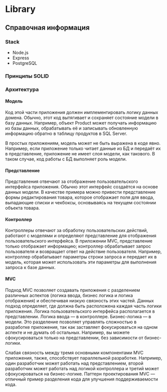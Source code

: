 # Library 

## Справочная информация 

### Stack

* Node.js
* Express
* PostgreSQL

### Принципы SOLID

### Архитектура

#### Модель

Код этой части приложения должен имплементировать логику данных домена. Обычно, этот код вытягивает и сохраняет состояние модели в базу данных. Например, объект Product может получать информацию из базы данных, обрабатывать её и записывать обновленную информацию обратно в таблицу продуктов в SQL Server.

В простых приложениям, модель может не быть выражена в коде явно. Например, если приложение только читает данные из БД и передаёт их в представление, приложение не имеет слоя модели, как такового. В таком случае, код работы с БД выполняет роль модели.

#### Представление

Представления отвечают за отображение пользовательского интерфейса приложения. Обычно этот интерфейс создаётся на основе данных модели. В качестве примера можно привести представление формы редактирования товара, которое отображает поля для ввода, выпадающие списки и чекбоксы, основываясь на текущем состоянии объекта товара.

#### Контроллер

Контроллеры отвечают за обработку пользовательских действий, работают с моделями и определяют представление для отображения пользовательского интерфейса. В приложении MVC, представление только отображает информацию; контроллер обрабатывает запрос пользователя и возвращает ответ на действие пользователя. Например, контроллер обрабатывает параметры строки запроса и передает их в модель, которая может использовать эти параметры для выполнения запроса к базе данных.

#### MVC

Подход MVC позволяет создавать приложения с разделением различных аспектов (логика ввода, бизнес логика и логика отображения) и обеспечивая низкую связность этих частей. Данных подход определяет, где должна быть расположена каждая часть логики приложения. Логика пользовательского интерфейса располагается в представлении. Логика ввода — в контроллере. Бизнес-логика — в модели. Это разделение позволяет управлять сложностью в разработке приложения, так как заставляет фокусироваться на одном аспекте и не думать об остальных. Например, вы можете сфокусироваться только на представлении, без зависимости от бизнес-логики.

Слабая связность между тремя основными компонентами MVC приложения, также, способствует параллельной разработке. Например, один разработчик может работать над представлением, второй разработчик может работать над логикой контроллера и третий может сфокусироваться на бизнес-логике. Паттерн проектирования MVC — отличный пример разделения кода для улучшения поддерживаемости кода.
